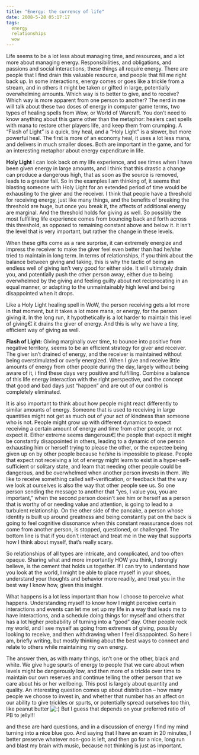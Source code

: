 ```yaml
---
title: "Energy: the currency of life"
date: 2008-5-28 05:17:17
tags:
  energy
  relationships
  wow
---
```



Life seems to be a lot less about managing time, and resources, and a lot more about managing energy. Responsibilities, and obligations, and passions and social interactions, these things all require energy. There are people that I find drain this valuable resource, and people that fill me right back up. In some interactions, energy comes or goes like a trickle from a stream, and in others it might be taken or gifted in large, potentially overwhelming amounts. Which way is to better to give, and to receive? Which way is more apparent from one person to another? The nerd in me will talk about these two doses of energy in computer game terms, two types of healing spells from Wow, or World of Warcraft. You don’t need to know anything about this game other than the metaphor: healers cast spells with mana to restore other players life, and keep them from crumping. A “Flash of Light” is a quick, tiny heal, and a “Holy Light” is a slower, but more powerful heal. The first is more of an economy heal, it uses a lot less mana, and delivers in much smaller doses. Both are important in the game, and for an interesting metaphor about energy expenditure in life.

**Holy Light** I can look back on my life experience, and see times when I have been given energy in large amounts, and I think that this drastic a change can produce a dangerous high, that as soon as the source is removed, leads to a greater fall. So in the examples I am thinking of, it seems that blasting someone with Holy Light for an extended period of time would be exhausting to the giver and the receiver. I think that people have a threshold for receiving energy, just like many things, and the benefits of breaking the threshold are huge, but once you break it, the affects of additional energy are marginal. And the threshold holds for giving as well. So possibly the most fulfilling life experience comes from bouncing back and forth across this threshold, as opposed to remaining constant above and below it. it isn’t the level that is very important, but rather the change in these levels.

When these gifts come as a rare surprise, it can extremely energize and impress the receiver to make the giver feel even better than had he/she tried to maintain in long term. In terms of relationships, if you think about the balance between giving and taking, this is why the tactic of being an endless well of giving isn’t very good for either side. It will ultimately drain you, and potentially push the other person away, either due to being overwhelmed by the giving and feeling guilty about not reciprocating in an equal manner, or adapting to the unmaintainably high level and being disappointed when it drops.

Like a Holy Light healing spell in WoW, the person receiving gets a lot more in that moment, but it takes a lot more mana, or energy, for the person giving it. In the long run, it hypothetically is a lot harder to maintain this level of giving€¦ it drains the giver of energy. And this is why we have a tiny, efficient way of giving as well.

**Flash of Light:** Giving marginally over time, to bounce into positive from negative territory, seems to be an efficient strategy for giver and receiver. The giver isn’t drained of energy, and the receiver is maintained without being overstimulated or overly energized. When I give and receive little amounts of energy from other people during the day, largely without being aware of it, i find these days very positive and fulfilling. Combine a balance of this life energy interaction with the right perspective, and the concept that good and bad days just “happen” and are out of our control is completely eliminated.

It is also important to think about how people might react differently to similar amounts of energy. Someone that is used to receiving in large quantities might not get as much out of your act of kindness than someone who is not. People might grow up with different dynamics to expect receiving a certain amount of energy and time from other people, or not expect it. Either extreme seems dangerous€¦ the people that expect it might be constantly disappointed in others, leading to a dynamic of one person exhausting him or herself trying to please the other, or the expectee being given up on by other people because he/she is impossible to please. People that expect not receiving a lot of energy might learn to exist in a hyper-self-sufficient or solitary state, and learn that needing other people could be dangerous, and be overwhelmed when another person invests in them. We like to receive something called self-verification, or feedback that the way we look at ourselves is also the way that other people see us. So one person sending the message to another that “yes, I value you, you are important,” when the second person doesn’t see him or herself as a person that is worthy of or needing value and attention, is going to lead to a turbulent relationship. On the other side of the pancake, a person whose identity is built up around greatness and being constantly pat on the back is going to feel cognitive dissonance when this constant reassurance does not come from another person, is stopped, questioned, or challenged. The bottom line is that if you don’t interact and treat me in the way that supports how I think about myself, that’s really scary.

So relationships of all types are intricate, and complicated, and too often opaque. Sharing what and more importantly HOW you think, I strongly believe, is the cement that holds us together. If I can try to understand how you look at the world, I might be able to place myself in your shoes, understand your thoughts and behavior more readily, and treat you in the best way I know how, given this insight.

What happens is a lot less important than how I choose to perceive what happens. Understanding myself to know how I might perceive certain interactions and events can let me set up my life in a way that leads me to have interactions, and a schedule doing things for myself and others that has a lot higher probability of turning into a “good” day. Other people rock my world, and I see myself as going from extremes of giving, possibly looking to receive, and then withdrawing when I feel disappointed. So here I am, briefly writing, but mostly thinking about the best ways to connect and relate to others while maintaining my own energy.

The answer then, as with many things, isn’t one or the other, black and white. We give huge spurts of energy to people that we care about when levels might be dangerously low, and then more of a trickle over time to maintain our own reserves and continue telling the other person that we care about his or her wellbeing. This post is largely about quantity and quality. An interesting question comes up about distribution – how many people we choose to invest in, and whether that number has an affect on our ability to give trickles or spurts, or potentially spread ourselves too thin, like peanut butter ![:)](http://vsoch.com/blog/wp-includes/images/smilies/simple-smile.png) But I guess that depends on your preferred ratio of PB to jelly!!!

and these are hard questions, and in a discussion of energy I find my mind turning into a nice blue goo. And saying that I have an exam in 20 minutes, I better preserve whatever non-goo is left, and then go for a nice, long run and blast my brain with music, because not thinking is just as important.


